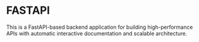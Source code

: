 # FASTAPI
This is a FastAPI-based backend application for building high-performance APIs with automatic interactive documentation and scalable architecture.
